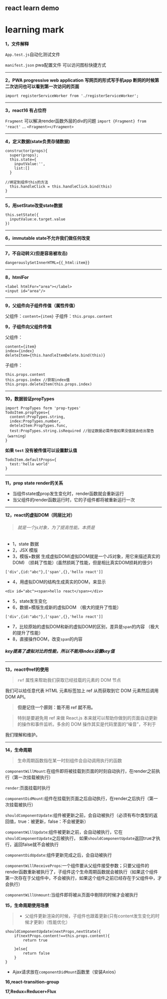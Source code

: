 ## react learn demo


# learning mark

**1，文件解释**

`App.test.js`自动化测试文件

`manifest.json` pwa配置文件 可以访问图标快捷方式
<hr>

**2，PWA progressive web application**
**写网页的形式写手机app 断网的时候第二次访问也可以看到第一次访问的页面**

`import registerServiceWorker from './registerServiceWorker';`

<hr>

**3，react16 有占位符**

`Fragment` 可以解决render函数外层的div的问题
`import {Fragment} from 'react'`
...
`<Fragment></Fragment>`

<hr>

**4，定义数据(state负责存储数据)**

```
constructor(props){
  super(props);
  this.state={
    inputValue:'',
    list:[]
  }

//绑定到组件this的方法
  this.handleClick = this.handleClick.bind(this) 
}

```

<hr>

**5，用setState改变state数据**

```
this.setState({
  inputValue:e.target.value
})
```

<hr>

**6，immutable state不允许我们做任何改变**

<hr>

**7，不自动转义(但是容易被攻击)**

`dangerouslySetInnerHTML={{_html:item}}`

<hr>

**8，htmlFor**

```
<label htmlFor="area"></label>
<input id="area"/>
```

<hr>

**9，父组件向子组件传值（属性传值）**

父组件：`content={item}`
子组件：`this.props.content`

**9，子组件向父组件传值**

父组件：

```
content={item} 
index={index}
deleteItem={this.handleItemDelete.bind(this)}
```

子组件：

```
this.props.content
this.props.index //获取index值
this.props.deleteItem(this.props.index)

``` 

<hr>

**10，数据验证propTypes**

```
import PropTypes form 'prop-types'
TodoItem.propTypes={
  content:PropTypes.string,
  index:PropTypes.number,
  deteleItem:PropTypes.func,
  test:PropTypes.string.isRequired //验证数据必需传值如果没值就会给出警告（warning）
}
```

**如果 `test`  没有被传值可以设置默认值**

```
TodoItem.defaultProps={
  test:'hello world'
}

```

<hr>

**11，prop state render的关系**

* 当组件state或prop发生变化时，render函数就会重新运行
* 当父组件的render函数运行时，它的子组件都将被重新运行一次

<hr>

**12，react的虚拟DOM（同层比对）**

>###### 就是一个js对象，为了提高性能。本质是

* 1，state 数据
* 2，JSX 模版
* 3，模版+数据 生成虚拟DOM(虚拟DOM就是一个JS对象，用它来描述真实的DOM) （损耗了性能）(虽然损耗了性能，但是相比真实DOM损耗的很少)


`['div',{id:"abc"},['span',{},'hello react']]`

* 4，用虚拟DOM的结构生成真实的DOM，来显示

`<div id="abc"><span>hello react</span></div>`

* 5，state发生变化
* 6，数据+模版生成新的虚拟DOM （极大的提升了性能）

`['div',{id:"abc"},['span',{},'hello react']]`

* 7，比较原始的虚拟DOM和新的虚拟DOM的区别，差异是`span`的内容 （极大的提升了性能）
* 8，直接操作DOM，改变`span`的内容

##### key提高了虚拟对比的性能，所以不能用index设置key值


<hr>

**13，react中ref的使用**

>`ref` 属性来帮助我们获取已经挂载的元素的 DOM 节点

我们可以给任意代表 HTML 元素标签加上 ref 从而获取到它 DOM 元素然后调用 DOM API。

>**但是记住一个原则：能不用 ref 就不用。**

>特别是要避免用 ref 来做 React.js 本来就可以帮助你做到的页面自动更新的操作和事件监听。多余的 DOM 操作其实是代码里面的“噪音”，不利于

我们理解和维护。

<hr>

**14，生命周期**

>生命周期函数指在某一时刻组件会自动调用执行的函数

  `componentWillMount`:在组件即将被挂载到页面的时刻自动执行，在render之前执行（第一次挂载被执行）

  `render`:页面挂载时执行

  `componentDidMount`:组件在挂载到页面之后自动执行，在render之后执行（第一次挂载被执行）

  `shouldComponentUpdate`:组件被更新之前，会自动被执行（必须有布尔类型的返回值，true：被更新，false：不会被更新）

  `componentWillUpdate`:组件被更新之前，会自动被执行，它在`shouldComponentUpdate`之后被执行，
  如果`shouldComponentUpdate`返回true才执行，返回false就不会被执行

  `componentDidUpdate`:组件更新完成之后，会自动被执行

  `componentWillReceiveProps`:一个组件要从父组件接受参数；只要父组件的render函数重新被执行了，子组件这个生命周期函数就会被执行（如果这个组件第一次存在于父组件中，不会被执行，如果这个组件之前已经存在于父组件中，才会执行）

  `componentWillUnmount`:当组件即将被从页面中剔除的时候才会被执行


  **15，生命周期使用场景**

  >* 父组件更新渲染的时候，子组件也跟着更新(只有content发生变化的时候才更新)（性能优化）

  ```
  shouldComponentUpdate(nextProps,nextState){
      if(nextProps.content!==this.props.content){
          return true

      }else{
          return false
      }
  }
  ```

  * Ajax请求放在`componentDidMount`函数里（安装Axios）

  **16,react-transition-group**

  **17,Redux=Reducer+Flux**
    